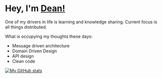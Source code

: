 # Hey, I'm [Dean!](https://github.com/D34NM/)

One of my drivers in life is learning and knowledge sharing. Current focus is all things distributed.

What is occupying my thoughts these days:

- Message driven architecture
- Domain Driven Design
- API design
- Clean code

[![My GitHub stats](https://github-readme-stats.vercel.app/api?username=D34NM&show_icons=true&theme=dracula)](https://github.com/anuraghazra/github-readme-stats)
